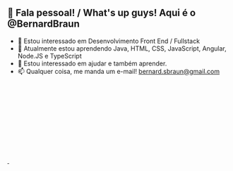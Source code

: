 ## 👋 Fala pessoal! / What's up guys! Aqui é o @BernardBraun

- 👀 Estou interessado em Desenvolvimento Front End / Fullstack
- 🌱 Atualmente estou aprendendo Java, HTML, CSS, JavaScript, Angular, Node.JS e TypeScript
- 💞️ Estou interessado em ajudar e também aprender.
- 📫 Qualquer coisa, me manda um e-mail! bernard.sbraun@gmail.com

<div>
  <a href="https://github.com/BernardBraun">
  <img height="180em" scr="https://github-readme-stats.vercel.app/api?username=BernardBraun&show_icons=true&theme=dracula&include_all_commits=true&count_private=true"/>
  <img height="180em" scr="https://github-readme-stats.vercel.app/api/top-langs/?username=BernardBraun&layout=compact&langs_count=16&theme=dracula"/>
</div>


<!---
BernardBraun/BernardBraun is a ✨ special ✨ repository because its `README.md` (this file) appears on your GitHub profile.
You can click the Preview link to take a look at your changes.
--->
